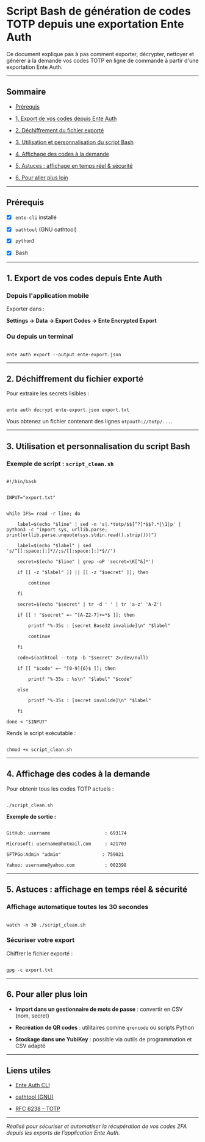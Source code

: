 # Script Bash de génération de codes TOTP depuis une exportation Ente Auth


Ce document explique pas à pas comment exporter, décrypter, nettoyer et générer à la demande vos codes TOTP en ligne de commande à partir d'une exportation Ente Auth.


---


## Sommaire

- [Prérequis](#prérequis)

- [1. Export de vos codes depuis Ente Auth](#1-export-de-vos-codes-depuis-ente-auth)

- [2. Déchiffrement du fichier exporté](#2-déchiffrement-du-fichier-exporté)

- [3. Utilisation et personnalisation du script Bash](#3-utilisation-et-personnalisation-du-script-bash)

- [4. Affichage des codes à la demande](#4-affichage-des-codes-à-la-demande)

- [5. Astuces : affichage en temps réel & sécurité](#5-astuces--affichage-en-temps-réel--sécurité)

- [6. Pour aller plus loin](#6-pour-aller-plus-loin)


---


## Prérequis


- [x] `ente-cli` installé  

- [x] `oathtool` (GNU oathtool)  

- [x] `python3`  

- [x] Bash


---


## 1. Export de vos codes depuis Ente Auth


### Depuis l'application mobile


Exporter dans :  

**Settings → Data → Export Codes → Ente Encrypted Export**


### Ou depuis un terminal


```

ente auth export --output ente-export.json

```


---


## 2. Déchiffrement du fichier exporté


Pour extraire les secrets lisibles :


```

ente auth decrypt ente-export.json export.txt

```


Vous obtenez un fichier contenant des lignes `otpauth://totp/...`.


---


## 3. Utilisation et personnalisation du script Bash


### Exemple de script : `script_clean.sh`


```

#!/bin/bash


INPUT="export.txt"


while IFS= read -r line; do

    label=$(echo "$line" | sed -n 's|.*totp/$$[^?]*$$?.*|\1|p' | python3 -c "import sys, urllib.parse; print(urllib.parse.unquote(sys.stdin.read().strip()))")

    label=$(echo "$label" | sed 's/^[[:space:]:]*//;s/[[:space:]:]*$//')

    secret=$(echo "$line" | grep -oP 'secret=\K[^&]*')

    if [[ -z "$label" ]] || [[ -z "$secret" ]]; then

        continue

    fi

    secret=$(echo "$secret" | tr -d ' ' | tr 'a-z' 'A-Z')

    if [[ ! "$secret" =~ ^[A-Z2-7]+=*$ ]]; then

        printf "%-35s : [secret Base32 invalide]\n" "$label"

        continue

    fi

    code=$(oathtool --totp -b "$secret" 2>/dev/null)

    if [[ "$code" =~ ^[0-9]{6}$ ]]; then

        printf "%-35s : %s\n" "$label" "$code"

    else

        printf "%-35s : [secret invalide]\n" "$label"

    fi

done < "$INPUT"

```


Rends le script exécutable :


```

chmod +x script_clean.sh

```


---


## 4. Affichage des codes à la demande


Pour obtenir tous les codes TOTP actuels :


```

./script_clean.sh

```


**Exemple de sortie :**


```

GitHub: username                    : 693174

Microsoft: username@hotmail.com     : 421703

SFTPGo:Admin "admin"               : 759021

Yahoo: username@yahoo.com           : 002398

```


---


## 5. Astuces : affichage en temps réel & sécurité


### Affichage automatique toutes les 30 secondes


```

watch -n 30 ./script_clean.sh

```


### Sécuriser votre export


Chiffrer le fichier exporté :


```

gpg -c export.txt

```


---


## 6. Pour aller plus loin


- **Import dans un gestionnaire de mots de passe** : convertir en CSV (nom, secret)

- **Recréation de QR codes** : utilitaires comme `qrencode` ou scripts Python

- **Stockage dans une YubiKey** : possible via outils de programmation et CSV adapté


---


## Liens utiles


- [Ente Auth CLI](https://github.com/ente-io/cli)

- [oathtool (GNU)](https://www.nongnu.org/oath-toolkit/)

- [RFC 6238 - TOTP](https://datatracker.ietf.org/doc/html/rfc6238)


---


*Réalisé pour sécuriser et automatiser la récupération de vos codes 2FA depuis les exports de l’application Ente Auth.*

```
